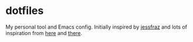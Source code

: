 # dotfiles

My personal tool and Emacs config. Initially inspired by
[jessfraz](https://github.com/jessfraz/dotfiles) and lots of
inspiration from [here](https://github.com/ska2342/ska-init-files) and
[there](https://github.com/daviwil/emacs-from-scratch).

